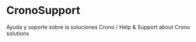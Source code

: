 # CronoSupport
Ayuda y soporte sobre la soluciones Crono / Help &amp; Support about Crono solutions
